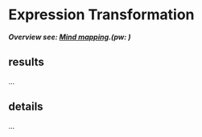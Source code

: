 # Expression Transformation
***Overview see: [Mind mapping](https://www.processon.com/view/link/5e96d6b7637689282f68ef9d).(pw: )***

## results
   ...
    
## details
   ...